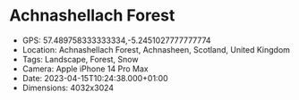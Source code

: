 # Achnashellach Forest

- GPS: 57.489758333333334,-5.2451027777777774
- Location: Achnashellach Forest, Achnasheen, Scotland, United Kingdom
- Tags: Landscape, Forest, Snow
- Camera: Apple iPhone 14 Pro Max
- Date: 2023-04-15T10:24:38.000+01:00
- Dimensions: 4032x3024
